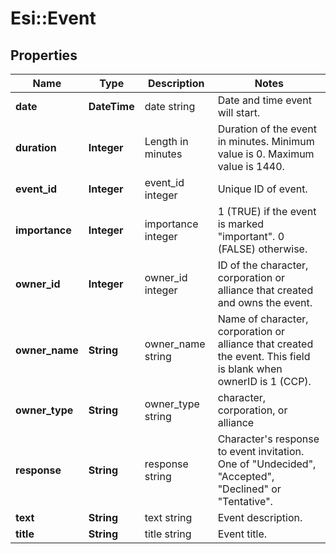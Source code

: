 # Esi::Event

## Properties
Name | Type | Description | Notes
------------ | ------------- | ------------- | -------------
**date** | **DateTime** | date string | Date and time event will start.
**duration** | **Integer** | Length in minutes | Duration of the event in minutes.  Minimum value is 0.  Maximum value is 1440.
**event_id** | **Integer** | event_id integer | Unique ID of event.
**importance** | **Integer** | importance integer | 1 (TRUE) if the event is marked "important".  0 (FALSE) otherwise.
**owner_id** | **Integer** | owner_id integer | ID of the character, corporation or alliance that created and owns the event.
**owner_name** | **String** | owner_name string | Name of character, corporation or alliance that created the event.  This field is blank when ownerID is 1 (CCP).
**owner_type** | **String** | owner_type string | character, corporation, or alliance
**response** | **String** | response string | Character's response to event invitation.  One of "Undecided", "Accepted", "Declined" or "Tentative".
**text** | **String** | text string | Event description.
**title** | **String** | title string | Event title.


